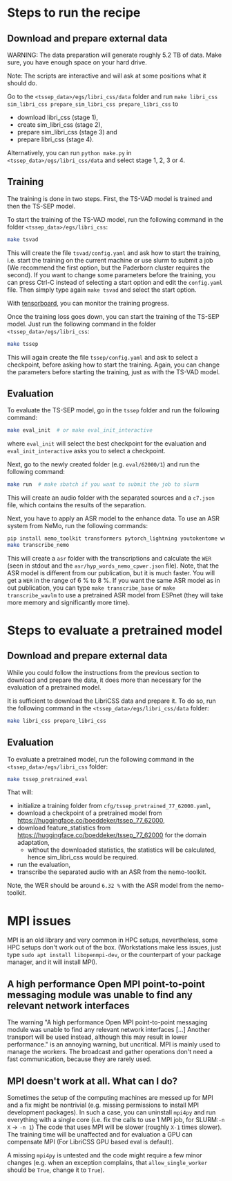 # Steps to run the recipe

## Download and prepare external data

WARNING: The data preparation will generate roughly 5.2 TB of data.
Make sure, you have enough space on your hard drive.

Note: The scripts are interactive and will ask at some positions what it should
      do.

Go to the `<tssep_data>/egs/libri_css/data` folder and run
`make libri_css sim_libri_css prepare_sim_libri_css prepare_libri_css` to 
 - download libri_css (stage 1),
 - create sim_libri_css (stage 2),
 - prepare sim_libri_css (stage 3) and 
 - prepare libri_css (stage 4).

Alternatively, you can run `python make.py` in `<tssep_data>/egs/libri_css/data` and select stage 1, 2, 3 or 4.

## Training

The training is done in two steps. First, the TS-VAD model is trained and then
the TS-SEP model.

To start the training of the TS-VAD model, run the following command in the folder `<tssep_data>/egs/libri_css`:
```bash
make tsvad
```
This will create the file `tsvad/config.yaml` and ask how to start the
training, i.e. start the training on the current machine or use slurm to submit
a job (We recommend the first option, but the Paderborn cluster requires the
second).
If you want to change some parameters before the training, you can press Ctrl-C
instead of selecting a start option and edit the `config.yaml` file. Then 
simply type again `make tsvad` and select the start option.

With [tensorboard](https://www.tensorflow.org/tensorboard), you can monitor the training progress.

Once the training loss goes down, you can start the training of the TS-SEP
model. Just run the following command in the folder `<tssep_data>/egs/libri_css`:
```bash
make tssep
```
This will again create the file `tssep/config.yaml` and ask to select a
checkpoint, before asking how to start the training. Again, you can change the
parameters before starting the training, just as with the TS-VAD model.

## Evaluation

To evaluate the TS-SEP model, go in the `tssep` folder and run the following
command:
```bash
make eval_init  # or make eval_init_interactive
```
where `eval_init` will select the best checkpoint for the evaluation and
`eval_init_interactive` asks you to select a checkpoint.

Next, go to the newly created folder (e.g. `eval/62000/1`) and run the
following command:
```bash
make run  # make sbatch if you want to submit the job to slurm
```

This will create an audio folder with the separated sources and a `c7.json`
file, which contains the results of the separation.

Next, you have to apply an ASR model to the enhance data.
To use an ASR system from NeMo, run the following commands:
```bash
pip install nemo_toolkit transformers pytorch_lightning youtokentome webdataset pyannote.audio jiwer datasets lhotse
make transcribe_nemo
```
This will create a `asr` folder with the transcriptions and calculate the 
`WER` (seen in stdout and the `asr/hyp_words_nemo_cpwer.json` file). 
Note, that the ASR model is different from our publication, but it is much faster.
You will get a  `WER` in the range of 6 % to 8 %.
If you want the same ASR model as in  out publication, you can type
`make transcribe_base` or `make transcribe_wavlm` to use a pretrained ASR
model from ESPnet (they will take more memory and significantly more time). 



# Steps to evaluate a pretrained model

## Download and prepare external data

While you could follow the instructions from the previous section to download
and prepare the data, it does more than necessary for the evaluation of a
pretrained model.

It is sufficient to download the LibriCSS data and prepare it. To do so, run
the following command in the `<tssep_data>/egs/libri_css/data` folder:
```bash
make libri_css prepare_libri_css
```

## Evaluation

To evaluate a pretrained model, run the following command in the `<tssep_data>/egs/libri_css` folder:
```bash
make tssep_pretrained_eval
```
That will:
 - initialize a training folder from `cfg/tssep_pretrained_77_62000.yaml`,
 - download a checkpoint of a pretrained model from https://huggingface.co/boeddeker/tssep_77_62000,
 - download feature_statistics from https://huggingface.co/boeddeker/tssep_77_62000 for the domain adaptation,
   - without the downloaded statistics, the statistics will be calculated,
     hence sim_libri_css would be required.
 - run the evaluation,
 - transcribe the separated audio with an ASR from the nemo-toolkit.

Note, the WER should be around `6.32 %` with the ASR model from the nemo-toolkit.

# MPI issues

MPI is an old library and very common in HPC setups, nevertheless, some HPC setups don't work out of the box.
(Workstations make less issues, just type `sudo apt install libopenmpi-dev`, or the counterpart of your package manager, 
and it will install MPI).

## A high performance Open MPI point-to-point messaging module was unable to find any relevant network interfaces

The warning "A high performance Open MPI point-to-point messaging module was unable to find any relevant network interfaces
[...] Another transport will be used instead, although this may result in lower performance."
is an annoying warning, but uncritical. MPI is mainly used to manage the workers.
The broadcast and gather operations don't need a fast communication, because they are rarely used.

## MPI doesn't work at all. What can I do?

Sometimes the setup of the computing machines are messed up for MPI and a fix might be nontrivial
(e.g. missing permissions to install MPI development packages).
In such a case, you can uninstall `mpi4py` and run everything with a single core (i.e. fix the calls to use 1 MPI job, for SLURM:`-n X` -> `-n 1`)
The code that uses MPI will be slower (roughly `X-1` times slower).
The training time will be unaffected and for evaluation a GPU can compensate MPI (For LibriCSS GPU based eval is default).

A missing `mpi4py` is untested and the code might require a few minor changes 
(e.g. when an exception complains, that `allow_single_worker` should be `True`, change it to `True`).
